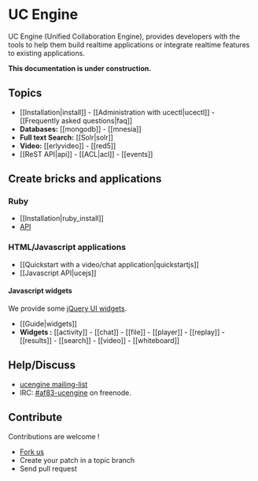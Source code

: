 # UC Engine

UC Engine (Unified Collaboration Engine), provides developers with the tools to help them build realtime applications or integrate realtime features to existing applications.

**This documentation is under construction.**

## Topics

* [[Installation|install]] - [[Administration with ucectl|ucectl]] - [[Frequently asked questions|faq]]
* **Databases:** [[mongodb]] - [[mnesia]]
* **Full text Search:** [[Solr|solr]]
* **Video:** [[erlyvideo]] - [[red5]]
* [[ReST API|api]] - [[ACL|acl]] - [[events]]

## Create bricks and applications

### Ruby

* [[Installation|ruby_install]]
* [API](http://rdoc.info/github/AF83/ucengine.rb/master/frames)

### HTML/Javascript applications

* [[Quickstart with a video/chat application|quickstartjs]]
* [[Javascript API|ucejs]]

#### Javascript widgets

We provide some [jQuery UI widgets](http://jqueryui.com/).

*  [[Guide|widgets]]
* **Widgets :** [[activity]] - [[chat]] - [[file]] - [[player]] - [[replay]] - [[results]] - [[search]] - [[video]] - [[whiteboard]]

## Help/Discuss

* [ucengine mailing-list](http://groups.google.com/group/ucengine)
* IRC: [#af83-ucengine](irc:af83-ucengine@irc.freenode.net) on freenode.

## Contribute

Contributions are welcome !

* [Fork us](https://github.com/AF83/ucengine)
* Create your patch in a topic branch
* Send pull request
